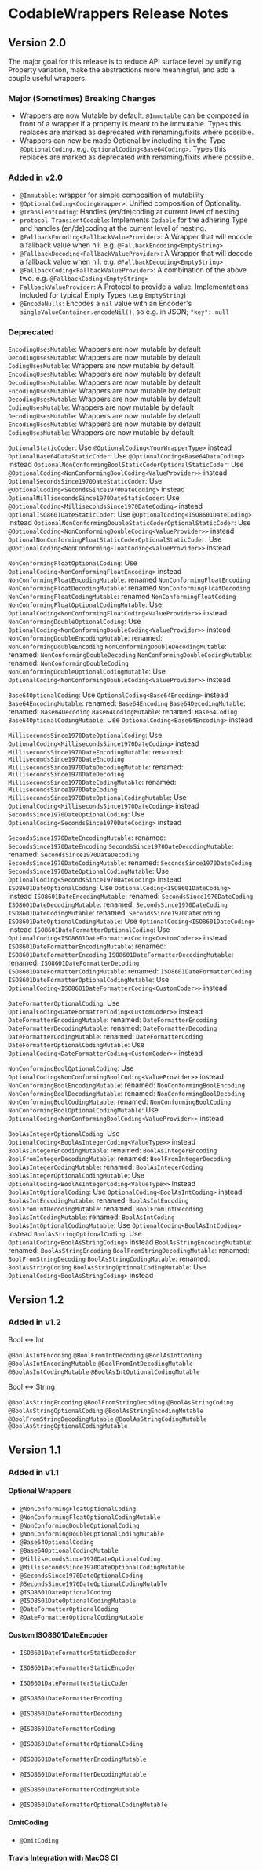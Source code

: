 # CodableWrappers Release Notes

## Version 2.0

The major goal for this release is to reduce API surface level by unifying Property variation, make the abstractions more meaningful, and add a couple useful wrappers.

### Major (Sometimes) Breaking Changes

- Wrappers are now Mutable by default. `@Immutable` can be composed in front of a wrapper if a property is meant to be immutable. Types this replaces are marked as deprecated with renaming/fixits where possible.
- Wrappers can now be made Optional by including it in the Type `@OptionalCoding`. e.g. `OptionalCoding<Base64Coding>`. Types this replaces are marked as deprecated with renaming/fixits where possible.

### Added in v2.0

- `@Immutable`: wrapper for simple composition of mutability
- `@OptionalCoding<CodingWrapper>`: Unified composition of Optionality.
- `@TransientCoding`: Handles (en/de)coding at current level of nesting
- `protocol TransientCodable`: Implements `Codable` for the adhering Type and handles (en/de)coding at the current level of nesting.
- `@FallbackEncoding<FallbackValueProvider>`: A Wrapper that will encode a fallback value when nil. e.g. `@FallbackEncoding<EmptyString>`
- `@FallbackDecoding<FallbackValueProvider>`: A Wrapper that will decode a fallback value when nil. e.g. `@FallbackDecoding<EmptyString>`
- `@FallbackCoding<FallbackValueProvider>`: A combination of the above two. e.g. `@FallbackCoding<EmptyString>`
- `FallbackValueProvider`: A Protocol to provide a value. Implementations included for typical Empty Types (.e.g `EmptyString`)
- `@EncodeNulls`: Encodes a `nil` value with an Encoder's `singleValueContainer.encodeNil()`, so e.g. in JSON; `"key": null`

### Deprecated

`EncodingUsesMutable`: Wrappers are now mutable by default
`DecodingUsesMutable`: Wrappers are now mutable by default
`CodingUsesMutable`: Wrappers are now mutable by default
`EncodingUsesMutable`: Wrappers are now mutable by default
`DecodingUsesMutable`: Wrappers are now mutable by default
`EncodingUsesMutable`: Wrappers are now mutable by default
`DecodingUsesMutable`: Wrappers are now mutable by default
`CodingUsesMutable`: Wrappers are now mutable by default
`DecodingUsesMutable`: Wrappers are now mutable by default
`EncodingUsesMutable`: Wrappers are now mutable by default
`CodingUsesMutable`: Wrappers are now mutable by default

`OptionalStaticCoder`: Use `@OptionalCoding<YourWrapperType>` instead
`OptionalBase64DataStaticCoder`: Use `@OptionalCoding<Base64DataCoding>` instead
`OptionalNonConformingBoolStaticCoderOptionalStaticCoder`: Use `@OptionalCoding<NonConformingBoolCoding<ValueProvider>>` instead
`OptionalSecondsSince1970DateStaticCoder`: Use `@OptionalCoding<SecondsSince1970DateCoding>` instead
`OptionalMillisecondsSince1970DateStaticCoder`: Use `@OptionalCoding<MillisecondsSince1970DateCoding>` instead
`OptionalISO8601DateStaticCoder`: Use `@OptionalCoding<ISO8601DateCoding>` instead
`OptionalNonConformingDoubleStaticCoderOptionalStaticCoder`: Use `@OptionalCoding<NonConformingDoubleCoding<ValueProvider>>` instead
`OptionalNonConformingFloatStaticCoderOptionalStaticCoder`: Use `@OptionalCoding<NonConformingFloatCoding<ValueProvider>>` instead


`NonConformingFloatOptionalCoding`: Use `OptionalCoding<NonConformingFloatEncoding>` instead
`NonConformingFloatEncodingMutable`: renamed `NonConformingFloatEncoding`
`NonConformingFloatDecodingMutable`: renamed `NonConformingFloatDecoding`
`NonConformingFloatCodingMutable`: renamed `NonConformingFloatCoding`
`NonConformingFloatOptionalCodingMutable`: Use `OptionalCoding<NonConformingFloatCoding<ValueProvider>>` instead
`NonConformingDoubleOptionalCoding`: Use `OptionalCoding<NonConformingDoubleCoding<ValueProvider>>` instead
`NonConformingDoubleEncodingMutable`: renamed: `NonConformingDoubleEncoding`
`NonConformingDoubleDecodingMutable`: renamed: `NonConformingDoubleDecoding`
`NonConformingDoubleCodingMutable`: renamed: `NonConformingDoubleCoding`
`NonConformingDoubleOptionalCodingMutable`: Use `OptionalCoding<NonConformingDoubleCoding<ValueProvider>>` instead

`Base64OptionalCoding`: Use `OptionalCoding<Base64Encoding>` instead
`Base64EncodingMutable`: renamed: `Base64Encoding`
`Base64DecodingMutable`: renamed: `Base64Decoding`
`Base64CodingMutable`: renamed: `Base64Coding`
`Base64OptionalCodingMutable`: Use `OptionalCoding<Base64Encoding>` instead

`MillisecondsSince1970DateOptionalCoding`: Use `OptionalCoding<MillisecondsSince1970DateCoding>` instead
`MillisecondsSince1970DateEncodingMutable`: renamed: `MillisecondsSince1970DateEncoding`
`MillisecondsSince1970DateDecodingMutable`: renamed: `MillisecondsSince1970DateDecoding`
`MillisecondsSince1970DateCodingMutable`: renamed: `MillisecondsSince1970DateCoding`
`MillisecondsSince1970DateOptionalCodingMutable`: Use `OptionalCoding<MillisecondsSince1970DateCoding>` instead
`SecondsSince1970DateOptionalCoding`: Use `OptionalCoding<SecondsSince1970DateCoding>` instead

`SecondsSince1970DateEncodingMutable`: renamed: `SecondsSince1970DateEncoding`
`SecondsSince1970DateDecodingMutable`: renamed: `SecondsSince1970DateDecoding`
`SecondsSince1970DateCodingMutable`: renamed: `SecondsSince1970DateCoding`
`SecondsSince1970DateOptionalCodingMutable`: Use `OptionalCoding<SecondsSince1970DateCoding>` instead
`ISO8601DateOptionalCoding`: Use `OptionalCoding<ISO8601DateCoding>` instead
`ISO8601DateEncodingMutable`: renamed: `SecondsSince1970DateCoding`
`ISO8601DateDecodingMutable`: renamed: `SecondsSince1970DateCoding`
`ISO8601DateCodingMutable`: renamed: `SecondsSince1970DateCoding`
`ISO8601DateOptionalCodingMutable`: Use `OptionalCoding<ISO8601DateCoding>` instead
`ISO8601DateFormatterOptionalCoding`: Use `OptionalCoding<ISO8601DateFormatterCoding<CustomCoder>>` instead
`ISO8601DateFormatterEncodingMutable`: renamed: `ISO8601DateFormatterEncoding`
`ISO8601DateFormatterDecodingMutable`: renamed: `ISO8601DateFormatterDecoding`
`ISO8601DateFormatterCodingMutable`: renamed: `ISO8601DateFormatterCoding`
`ISO8601DateFormatterOptionalCodingMutable`: Use `OptionalCoding<ISO8601DateFormatterCoding<CustomCoder>>` instead

`DateFormatterOptionalCoding`: Use `OptionalCoding<DateFormatterCoding<CustomCoder>>` instead
`DateFormatterEncodingMutable`: renamed: `DateFormatterEncoding`
`DateFormatterDecodingMutable`: renamed: `DateFormatterDecoding`
`DateFormatterCodingMutable`: renamed: `DateFormatterCoding`
`DateFormatterOptionalCodingMutable`: Use `OptionalCoding<DateFormatterCoding<CustomCoder>>` instead

`NonConformingBoolOptionalCoding`: Use `OptionalCoding<NonConformingBoolCoding<ValueProvider>>` instead
`NonConformingBoolEncodingMutable`: renamed: `NonConformingBoolEncoding`
`NonConformingBoolDecodingMutable`: renamed: `NonConformingBoolDecoding`
`NonConformingBoolCodingMutable`: renamed: `NonConformingBoolCoding`
`NonConformingBoolOptionalCodingMutable`: Use `OptionalCoding<NonConformingBoolCoding<ValueProvider>>` instead

`BoolAsIntegerOptionalCoding`: Use `OptionalCoding<BoolAsIntegerCoding<ValueType>>` instead
`BoolAsIntegerEncodingMutable`: renamed: `BoolAsIntegerEncoding`
`BoolFromIntegerDecodingMutable`: renamed: `BoolFromIntegerDecoding`
`BoolAsIntegerCodingMutable`: renamed: `BoolAsIntegerCoding`
`BoolAsIntegerOptionalCodingMutable`: Use `OptionalCoding<BoolAsIntegerCoding<ValueType>>` instead
`BoolAsIntOptionalCoding`: Use `OptionalCoding<BoolAsIntCoding>` instead
`BoolAsIntEncodingMutable`: renamed: `BoolAsIntEncoding`
`BoolFromIntDecodingMutable`: renamed: `BoolFromIntDecoding`
`BoolAsIntCodingMutable`: renamed: `BoolAsIntCoding`
`BoolAsIntOptionalCodingMutable`: Use `OptionalCoding<BoolAsIntCoding>` instead
`BoolAsStringOptionalCoding`: Use `OptionalCoding<BoolAsStringCoding>` instead
`BoolAsStringEncodingMutable`: renamed: `BoolAsStringEncoding`
`BoolFromStringDecodingMutable`: renamed: `BoolFromStringDecoding`
`BoolAsStringCodingMutable`: renamed: `BoolAsStringCoding`
`BoolAsStringOptionalCodingMutable`: Use `OptionalCoding<BoolAsStringCoding>` instead

## Version 1.2

### Added in v1.2

Bool <-> Int

`@BoolAsIntEncoding`
`@BoolFromIntDecoding`
`@BoolAsIntCoding`
`@BoolAsIntEncodingMutable`
`@BoolFromIntDecodingMutable`
`@BoolAsIntCodingMutable`
`@BoolAsIntOptionalCodingMutable`

Bool <-> String

`@BoolAsStringEncoding`
`@BoolFromStringDecoding`
`@BoolAsStringCoding`
`@BoolAsStringOptionalCoding`
`@BoolAsStringEncodingMutable`
`@BoolFromStringDecodingMutable`
`@BoolAsStringCodingMutable`
`@BoolAsStringOptionalCodingMutable`

## Version 1.1

### Added in v1.1

#### Optional Wrappers

- `@NonConformingFloatOptionalCoding`
- `@NonConformingFloatOptionalCodingMutable`
- `@NonConformingDoubleOptionalCoding`
- `@NonConformingDoubleOptionalCodingMutable`
- `@Base64OptionalCoding`
- `@Base64OptionalCodingMutable`
- `@MillisecondsSince1970DateOptionalCoding`
- `@MillisecondsSince1970DateOptionalCodingMutable`
- `@SecondsSince1970DateOptionalCoding`
- `@SecondsSince1970DateOptionalCodingMutable`
- `@ISO8601DateOptionalCoding`
- `@ISO8601DateOptionalCodingMutable`
- `@DateFormatterOptionalCoding`
- `@DateFormatterOptionalCodingMutable`

#### Custom ISO8601DateEncoder

- `ISO8601DateFormatterStaticDecoder`
- `ISO8601DateFormatterStaticEncoder`
- `ISO8601DateFormatterStaticCoder`

- `@ISO8601DateFormatterEncoding`
- `@ISO8601DateFormatterDecoding`
- `@ISO8601DateFormatterCoding`
- `@ISO8601DateFormatterOptionalCoding`

- `@ISO8601DateFormatterEncodingMutable`
- `@ISO8601DateFormatterDecodingMutable`
- `@ISO8601DateFormatterCodingMutable`
- `@ISO8601DateFormatterOptionalCodingMutable`

#### OmitCoding

- `@OmitCoding`

#### Travis Integration with MacOS CI

